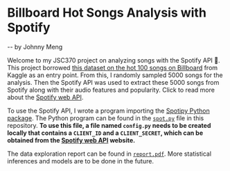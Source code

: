 # Billboard Hot Songs Analysis with Spotify

-- by Johnny Meng

Welcome to my JSC370 project on analyzing songs with the Spotify API 🎵. This project borrowed [this dataset on the hot 100 songs on Billboard](https://www.kaggle.com/datasets/dhruvildave/billboard-the-hot-100-songs) from Kaggle as an entry point. From this, I randomly sampled 5000 songs for the analysis. Then the Spotify API was used to extract these 5000 songs from Spotify along with their audio features and popularity. Click to read more about the [Spotify web API](https://developer.spotify.com/documentation/web-api).

To use the Spotify API, I wrote a program importing the [Spotipy Python package](https://spotipy.readthedocs.io/en/2.22.1/?highlight=start#). The Python program can be found in the [`spot.py`](https://github.com/BullDF/JSC370_project/blob/main/spot.py) file in this repository. **To use this file, a file named `config.py` needs to be created locally that contains a `CLIENT_ID` and a `CLIENT_SECRET`, which can be obtained from the [Spotify web API](https://developer.spotify.com/documentation/web-api) website.**

The data exploration report can be found in [`report.pdf`](https://github.com/BullDF/JSC370_project/blob/main/report.pdf). More statistical inferences and models are to be done in the future.